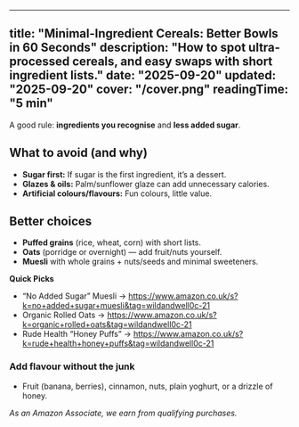 <!-- /content/guides/minimal-ingredient-cereals.md -->
---
title: "Minimal-Ingredient Cereals: Better Bowls in 60 Seconds"
description: "How to spot ultra-processed cereals, and easy swaps with short ingredient lists."
date: "2025-09-20"
updated: "2025-09-20"
cover: "/cover.png"
readingTime: "5 min"
---

A good rule: **ingredients you recognise** and **less added sugar**.

## What to avoid (and why)
- **Sugar first:** If sugar is the first ingredient, it’s a dessert.
- **Glazes & oils:** Palm/sunflower glaze can add unnecessary calories.
- **Artificial colours/flavours:** Fun colours, little value.

## Better choices
- **Puffed grains** (rice, wheat, corn) with short lists.  
- **Oats** (porridge or overnight) — add fruit/nuts yourself.  
- **Muesli** with whole grains + nuts/seeds and minimal sweeteners.

**Quick Picks**
- “No Added Sugar” Muesli → <https://www.amazon.co.uk/s?k=no+added+sugar+muesli&tag=wildandwell0c-21>  
- Organic Rolled Oats → <https://www.amazon.co.uk/s?k=organic+rolled+oats&tag=wildandwell0c-21>  
- Rude Health “Honey Puffs” → <https://www.amazon.co.uk/s?k=rude+health+honey+puffs&tag=wildandwell0c-21>

### Add flavour without the junk
- Fruit (banana, berries), cinnamon, nuts, plain yoghurt, or a drizzle of honey.

*As an Amazon Associate, we earn from qualifying purchases.*

